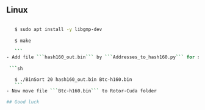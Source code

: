 ## Linux

 ```sh

    $ sudo apt install -y libgmp-dev
    
    $ make

    ```
- Add file ```hash160_out.bin``` by ```Addresses_to_hash160.py``` for sorting*
  
  ```sh
 
    $ ./BinSort 20 hash160_out.bin Btc-h160.bin
    ```
- Now move file ```Btc-h160.bin``` to Rotor-Cuda folder

## Good luck
   
